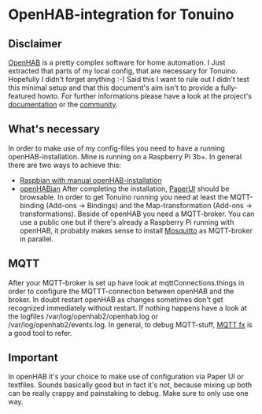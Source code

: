 # OpenHAB-integration for Tonuino

## Disclaimer
[OpenHAB](https://www.openhab.org/) is a pretty complex software for home automation. I Just extracted that parts of my local config, that are necessary for Tonuino. Hopefully I didn't forget anything :-) Said this I want to rule out I didn't test this minimal setup and that this document's aim isn't to provide a fully-featured howto. For further informations please have a look at the project's [documentation](https://www.openhab.org/docs/) or the [community](https://community.openhab.org/).

## What's necessary
In order to make use of my config-files you need to have a running openHAB-installation. Mine is running on a Raspberry Pi 3b+. In general there are two ways to achieve this:
* [Raspbian with manual openHAB-installation](https://www.openhab.org/docs/installation/rasppi.html)
* [openHABian](https://www.openhab.org/docs/installation/openhabian.html)
After completing the installation, [PaperUI](http://<ip>:8080/paperui/index.html) should be browsable. In order to get Tonuino running you need at least the MQTT-binding (Add-ons -> Bindings) and the Map-transformation (Add-ons -> transformations).
Beside of openHAB you need a MQTT-broker. You can use a public one but if there's already a Raspberry Pi running with openHAB, it probably makes sense to install [Mosquitto](https://mosquitto.org/) as MQTT-broker in parallel.

## MQTT
After your MQTT-broker is set up have look at mqttConnections.things in order to configure the MQTTT-connection between openHAB and the broker. In doubt restart openHAB as changes sometimes don't get recognized immediately without restart. If nothing happens have a look at the logfiles /var/log/openhab2/openhab.log or /var/log/openhab2/events.log. In general, to debug MQTT-stuff, [MQTT fx](https://mqttfx.jensd.de/) is a good tool to refer.

## Important
In openHAB it's your choice to make use of configuration via Paper UI or textfiles. Sounds basically good but in fact it's not, because mixing up both can be really crappy and painstaking to debug. Make sure to only use one way.